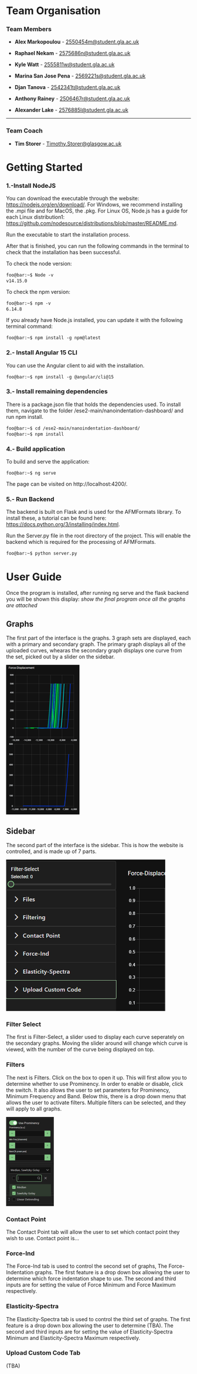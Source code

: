 # Team Organisation
### Team Members

- **Alex Markopoulou** -    2550454m@student.gla.ac.uk
- **Raphael Nekam** - 2575686n@student.gla.ac.uk

- **Kyle Watt** - 2555811w@student.gla.ac.uk

- **Marina San Jose Pena** - 2569221s@student.gla.ac.uk

- **Djan Tanova** - 2542341t@student.gla.ac.uk

- **Anthony Rainey** - 2506467r@student.gla.ac.uk

- **Alexander Lake** - 2576885l@student.gla.ac.uk
***
### Team Coach
- **Tim Storer** - Timothy.Storer@glasgow.ac.uk

# Getting Started

### 1.-Install NodeJS

You can download the executable through the website: https://nodejs.org/en/download/. For Windows, we recommend installing the .mpi file and for MacOS, the .pkg. For Linux OS, 
Node.js has a guide for each Linux distribution1: https://github.com/nodesource/distributions/blob/master/README.md. 

Run the executable to start the installation process.

After that is finished, you can run the following commands in the terminal to check that the installation has been successful.

To check the node version:
```console
foo@bar:~$ Node -v
v14.15.0
```

To check the npm version:

```console
foo@bar:~$ npm -v
6.14.8
```

If you already have Node.js installed, you can update it with the following terminal command:

```console
foo@bar:~$ npm install -g npm@latest
```

### 2.- Install Angular 15 CLI

You can use the Angular client to aid with the installation.
```console
foo@bar:~$ npm install -g @angular/cli@15
```

### 3.- Install remaining dependencies
There is a package.json file that holds the dependencies used. To install them, navigate to the folder /ese2-main/nanoindentation-dashboard/ and run npm install.

```console
foo@bar:~$ cd /ese2-main/nanoindentation-dashboard/
foo@bar:~$ npm install
```

### 4.- Build application

To build and serve the application:
```console
foo@bar:~$ ng serve
```
The page can be visited on http://localhost:4200/.

### 5.- Run Backend

The backend is built on Flask and is used for the AFMFormats library. 
To install these, a tutorial can be found here: https://docs.python.org/3/installing/index.html.

Run the Server.py file in the root directory of the project. This will enable the backend which is required for the processing of AFMFormats.

```console
foo@bar:~$ python server.py
```

# User Guide
Once the program is installed, after running ng serve and the flask backend you will be shown this display:
*show the final program once all the graphs are attached*

## Graphs
The first part of the interface is the graphs. 3 graph sets are displayed, each with a primary and secondary graph. The primary graph displays all of the uploaded curves, whearas the secondary graph displays one curve from the set, picked out by a slider on the sidebar.

![Graph1IMG.PNG](./Graph1IMG.PNG)

## Sidebar
The second part of the interface is the sidebar. This is how the website is controlled, and is made up of 7 parts.

![SidebarIMG.PNG](./SidebarIMG.PNG)

### Filter Select
The first is Filter-Select, a slider used to display each curve seperately on the secondary graphs. Moving the slider around will change which curve is viewed, with the number of the curve being displayed on top.
### Filters
The next is Filters. Click on the box to open it up. This will first allow you to determine whether to use Prominency. In order to enable or disable, click the switch. It also allows the user to set parameters for Prominency, Minimum Frequency and Band.
Below this, there is a drop down menu that allows the user to activate filters. Multiple filters can be selected, and they will apply to all graphs.

![FilterIMG.PNG](./FilterIMG.PNG)

### Contact Point
The Contact Point tab will allow the user to set which contact point they wish to use. Contact point is...
### Force-Ind
The Force-Ind tab is used to control the second set of graphs, The Force-Indentation graphs. The first feature is a drop down box allowing the user to determine which force indentation shape to use.
The second and third inputs are for setting the value of Force Minimum and Force Maximum respectively.
### Elasticity-Spectra
The Elasticity-Spectra tab is used to control the third set of graphs. The first feature is a drop down box allowing the user to determine (TBA).
The second and third inputs are for setting the value of Elasticity-Spectra Minimum and Elasticity-Spectra Maximum respectively.
### Upload Custom Code Tab
(TBA)
